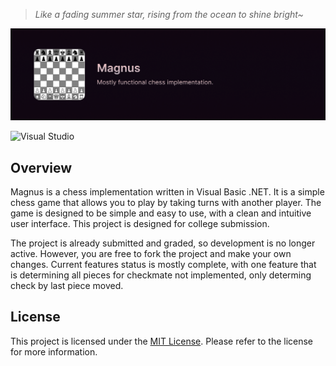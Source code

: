 > _Like a fading summer star, rising from the ocean to shine bright~_

![Header](.github/assets/banner.png)

![Visual Studio](https://img.shields.io/badge/Visual%20Studio-5C2D91.svg?style=flat&logo=visual-studio&logoColor=white)

## Overview

Magnus is a chess implementation written in Visual Basic .NET. It is a simple chess game that allows you to play by taking turns with another player. The game is designed to be simple and easy to use, with a clean and intuitive user interface. This project is designed for college submission.

The project is already submitted and graded, so development is no longer active. However, you are free to fork the project and make your own changes. Current features status is mostly complete, with one feature that is determining all pieces for checkmate not implemented, only determing check by last piece moved.

## License

This project is licensed under the [MIT License](LICENSE). Please refer to the license for more information.
